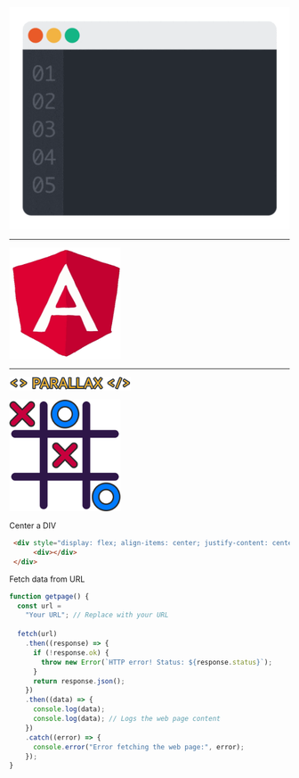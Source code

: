 <p align="center">
<img src="https://github.com/OptimusPrime1996/OptimusPrime1996/blob/main/assets/Programming%20Rules%20GIF%20by%20ProductDock.gif" alt="drawing" style="width:600px;"/>

  
</p>
<hr>

  <img src="https://github.com/OptimusPrime1996/OptimusPrime1996/blob/main/assets/angular.gif" alt="drawing" style="width:200px;height:200px;"/>



<hr>

<a href="https://optimusprime1996.github.io/parallax/"><img src="https://github.com/OptimusPrime1996/OptimusPrime1996/blob/main/assets/_.svg"></a>


<a href="https://instafire-app.firebaseapp.com/"><img src="https://github.com/OptimusPrime1996/OptimusPrime1996/blob/main/assets/Group.svg" style="width:200px;height:200px;"></a>

Center a DIV

```HTML
 <div style="display: flex; align-items: center; justify-content: center">
      <div></div>
 </div>
```
Fetch data from URL
```javascript
function getpage() {
  const url =
    "Your URL"; // Replace with your URL

  fetch(url)
    .then((response) => {
      if (!response.ok) {
        throw new Error(`HTTP error! Status: ${response.status}`);
      }
      return response.json();
    })
    .then((data) => {
      console.log(data);
      console.log(data); // Logs the web page content
    })
    .catch((error) => {
      console.error("Error fetching the web page:", error);
    });
}

```
